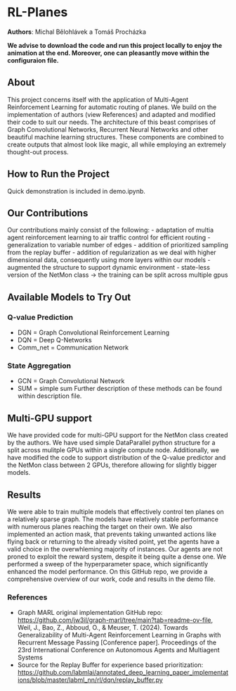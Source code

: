 # RL-Planes
**Authors**: Michal Bělohlávek a Tomáš Procházka

**We advise to download the code and run this project locally to enjoy the animation at the end. Moreover, one can pleasantly move within the configuraion file.**

## About
This project concerns itself with the application of Multi-Agent Reinforcement Learning for automatic routing of planes. We build on the implementation of authors (view References) and adapted and modified their code to suit our needs. The architecture of this beast comprises of Graph Convolutional Networks, Recurrent Neural Networks and other beautiful machine learning structures. These components are combined to create outputs that almost look like magic, all while employing an extremely thought-out process. 

## How to Run the Project
Quick demonstration is included in demo.ipynb.

## Our Contributions
Our contributions mainly consist of the following:
    - adaptation of multia agent reinforcement learning to air traffic control for efficient routing
    - generalization to variable number of edges
    - addition of prioritized sampling from the replay buffer
    - addition of regularization as we deal with higher dimensional data, consequently using more layers within our models
    - augmented the structure to support dynamic environment
    - state-less version of the NetMon class -> the training can be split across multiple gpus

## Available Models to Try Out
### Q-value Prediction
  - DGN = Graph Convolutional Reinforcement Learning
  - DQN = Deep Q-Networks
  - Comm_net = Communication Network
### State Aggregation
  - GCN = Graph Convolutional Network
  - SUM = simple sum
Further description of these methods can be found within description file.

## Multi-GPU support
We have provided code for multi-GPU support for the NetMon class created by the authors. We have used simple DataParallel python structure for a split across mulitple GPUs within a single compute node. Additionally, we have modified the code to support distribution of the Q-value predictor and the NetMon class between 2 GPUs, therefore allowing for slightly bigger models. 

## Results
We were able to train multiple models that effectively control ten planes on a relatively sparse graph. The models have relatively stable performance with numerous planes reaching the target on their own. We also implemented an action mask, that prevents taking unwanted actions like flying back or returning to the already visited point, yet the agents have a valid choice in the overwhleming majority of instances. Our agents are not proned to exploit the reward system, despite it being quite a dense one. We performed a sweep of the hyperparameter space, which significantly enhanced the model performance. On this GitHub repo, we provide a comprehensive overview of our work, code and results in the demo file.

### References
  - Graph MARL original implementation GitHub repo: https://github.com/jw3il/graph-marl/tree/main?tab=readme-ov-file, Weil, J., Bao, Z., Abboud, O., & Meuser, T. (2024). Towards Generalizability of Multi-Agent Reinforcement  Learning in Graphs with Recurrent Message Passing [Conference paper]. Proceedings of the 23rd International Conference on  Autonomous Agents and Multiagent Systems
  - Source for the Replay Buffer for experience based prioritization: https://github.com/labmlai/annotated_deep_learning_paper_implementations/blob/master/labml_nn/rl/dqn/replay_buffer.py

  
